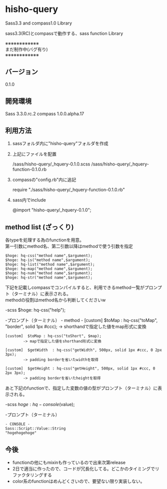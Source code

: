 hisho-query
===========
Sass3.3 and compass1.0 Library  

sass3.3(RC)とcompassで動作する、sass function Library  

※※※※※※※※※※※※  
まだ制作中(バグ有り)  
※※※※※※※※※※※※  

バージョン
------
0.1.0

開発環境
------
Sass 3.3.0.rc.2
compass 1.0.0.alpha.17


利用方法
------

1. sassフォルダ内に"hisho-query"フォルダを作成

2. 上記にファイルを配置 

	/sass/hisho-query/_hquery-0.1.0.scss
	/sass/hisho-query/_hquery-function-0.1.0.rb

3. compassの"config.rb"内に追記  
  
	require "./sass/hisho-query/_hquery-function-0.1.0.rb"

4. sass内でinclude  

	@import "hisho-query/_hquery-0.1.0";


method list (ざっくり)
------

各typeを処理する為のfunctionを用意。  
第一引数にmethod名、第二引数以降はmethodで使う引数を指定  

	$hoge: hq-css("method name",$argument);
	$hoge: hq-is("method name",$argument);
	$hoge: hq-list("method name",$argument);
	$hoge: hq-map("method name",$argument);
	$hoge: hq-num("method name",$argument);
	$hoge: hq-str("method name",$argument);


下記を記載しcompassでコンパイルすると、利用できるmethod一覧がプロンプト（ターミナル）に表示される。  
methodの役割はmethod名から判断してくださいw  

-scss
	$hoge: hq-css("help");

-プロンプト（ターミナル）
	- method -
	[custom]  $toMap : hq-css("toMap", "border", solid 1px #ccc);
	        -> shorthandで指定した値をmap形式に変換

	[custom]  $toMap : hq-css("toShort", $map);
	        -> mapで指定した値をshorthand形式に変換

	[custom]  $getWidth  : hq-css("getWidth", 500px, solid 1px #ccc, 0 2px 3px);
	        -> padding borderを省いたwidthを取得

	[custom]  $getHeight : hq-css("getHeight", 500px, solid 1px #ccc, 0 2px 3px);
	        -> padding borderを省いたheightを取得


あと下記のfunctionで、指定した変数の値の型がプロンプト（ターミナル）に表示される。  

-scss
	$hoge: hq-console($value);

-プロンプト（ターミナル）

	- CONSOLE -
	Sass::Script::Value::String
	"hogehogehoge"



今後
------
* functionの他にもmixinも作っているので出来次第release
* 2日で適当に作ったので、コードが冗長化してる。どこかのタイミングでリファクタリングする
* color系のfunctionはめんどくさいので、要望ない限り実装しない。






